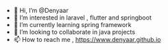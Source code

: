 - 👋 Hi, I’m @Denyaar
- 👀 I’m interested in laravel , flutter and springboot
- 🌱 I’m currently learning spring framework
- 💞️ I’m looking to collaborate in java projects
- 📫 How to reach me , https://www.denyaar.github.io

<!---
Denyaar/Denyaar is a ✨ special ✨ repository because its `README.md` (this file) appears on your GitHub profile.
You can click the Preview link to take a look at your changes.
--->
